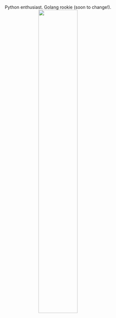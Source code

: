 



<p align="center">Python enthusiast. Golang rookie (soon to change!).
  <br>
<img src="https://github.com/SP-XD/SP-XD/raw/main/images/dev-working_rounded.gif" width="50%">
</p>


<!--
**AnthonyQ98/AnthonyQ98** is a ✨ _special_ ✨ repository because its `README.md` (this file) appears on your GitHub profile.

Here are some ideas to get you started:

- 🔭 I’m currently working on ...
- 🌱 I’m currently learning ...
- 👯 I’m looking to collaborate on ...
- 🤔 I’m looking for help with ...
- 💬 Ask me about ...
- 📫 How to reach me: ...
- 😄 Pronouns: ...
- ⚡ Fun fact: ...
-->
